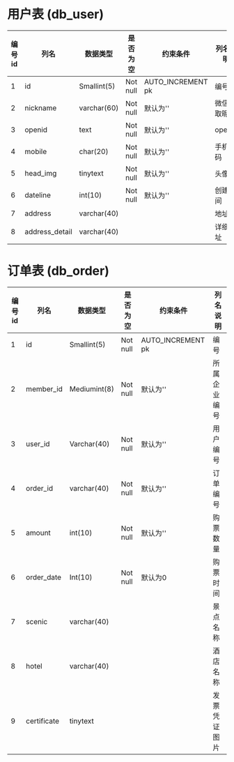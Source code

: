 # 用户表 (db_user)

编号id | 列名             | 数据类型        | 是否为空     | 约束条件              | 列名说明
---- | -------------- | ----------- | -------- | ----------------- | ------
1    | id             | Smallint(5) | Not null | AUTO_INCREMENT pk | 编号
2    | nickname       | varchar(60) | Not null | 默认为''             | 微信获取昵称
3    | openid         | text        | Not null | 默认为''             | openid
4    | mobile         | char(20)    | Not null | 默认为''             | 手机号码
5    | head_img       | tinytext    | Not null | 默认为''             | 头像
6    | dateline       | int(10)     | Not null | 默认为''             | 创建时间
7    | address        | varchar(40) |          |                   | 地址
8    | address_detail | varchar(40) |          |                   | 详细地址

# 订单表 (db_order)

编号id | 列名          | 数据类型         | 是否为空     | 约束条件              | 列名说明
---- | ----------- | ------------ | -------- | ----------------- | -------
1    | id          | Smallint(5)  | Not null | AUTO_INCREMENT pk | 编号
2    | member_id   | Mediumint(8) | Not null | 默认为''             | 所属企业编号
3    | user_id     | Varchar(40)  | Not null | 默认为''             | 用户编号
4    | order_id    | varchar(40)  | Not null | 默认为''             | 订单编号
5    | amount      | int(10)      | Not null | 默认为''             | 购票数量
6    | order_date  | Int(10)      | Not null | 默认为0              | 购票时间
7    | scenic      | varchar(40)  |          |                   | 景点名称
8    | hotel       | varchar(40)  |          |                   | 酒店名称
9    | certificate | tinytext     |          |                   | 发票 凭证图片
